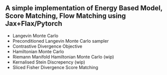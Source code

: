 ## A simple implementation of Energy Based Model, Score Matching, Flow Matching using Jax+Flax/Pytorch

- Langevin Monte Carlo
- Preconditioned Langevin Monte Carlo sampler
- Contrastive Divergence Objective
- Hamiltonian Monte Carlo
- Riemann Manifold Hamiltonian Monte Carlo (wip)
- Kernalised Stein Discrepency (wip)
- Sliced Fisher Divergence Score Matching
